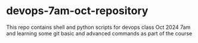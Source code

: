 # devops-7am-oct-repository
This repo contains shell and python scripts for devops class Oct 2024 7am and learning some git basic and advanced commands as part of the course
